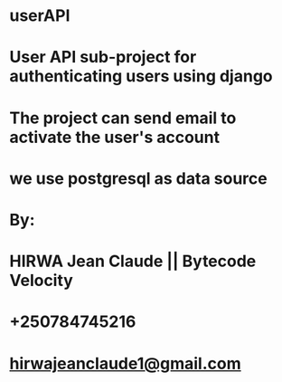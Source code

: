 # userAPI

# User API sub-project for authenticating users using django

# The project can send email to activate the user's account
# we use postgresql as data source

# By:
# HIRWA Jean Claude || Bytecode Velocity
# +250784745216
# hirwajeanclaude1@gmail.com
